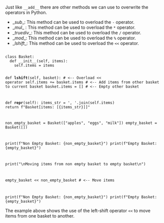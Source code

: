 Just like `__add__` there are other methods we can use to overwrite the operators in Python.

* \__sub__: This method can be used to overload the `-` operator.
* \__mul__ : This method can be used to overload the `*` operator.
* \__truediv__: This method can be used to overload the `/` operator.
* \__mod__: This method can be used to overload the `%` operator.
* \__lshift__: This method can be used to overload the `<<` operator.

<codeblock language="python" type="lesson">
<code>
class Basket:
  def __init__(self, items):
    self.items = items

  def __lshift__(self, basket): # <-- Overload << operator
    self.items += basket.items # <-- Add items from other basket to current basket
    basket.items = [] # <-- Empty other basket

  def __repr__(self):
    items_str = ', '.join(self.items)
    return f"Basket[items: [{items_str}]]"

non_empty_basket = Basket(["apples", "eggs", "milk"])
empty_basket = Basket([])

print(f"Non Empty Basket: {non_empty_basket}")
print(f"Empty Basket: {empty_basket}")

print("\nMoving items from non empty basket to empty basket\n")

empty_basket << non_empty_basket # <-- Move items

print(f"Non Empty Basket: {non_empty_basket}")
print(f"Empty Basket: {empty_basket}")
</code>
</codeblock>

The example above shows the use of the left-shift operator `<<` to move items from one basket to another.

